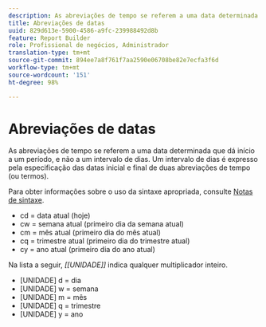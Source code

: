 ```yaml
---
description: As abreviações de tempo se referem a uma data determinada que dá início a um período, e não a um intervalo de dias. Um intervalo de dias é expresso pela especificação das datas inicial e final de duas abreviações de tempo (ou termos).
title: Abreviações de datas
uuid: 829d613e-5900-4586-a9fc-239988492d8b
feature: Report Builder
role: Profissional de negócios, Administrador
translation-type: tm+mt
source-git-commit: 894ee7a8f761f7aa2590e06708be82e7ecfa3f6d
workflow-type: tm+mt
source-wordcount: '151'
ht-degree: 98%

---
```



# Abreviações de datas

As abreviações de tempo se referem a uma data determinada que dá início a um período, e não a um intervalo de dias. Um intervalo de dias é expresso pela especificação das datas inicial e final de duas abreviações de tempo (ou termos).

Para obter informações sobre o uso da sintaxe apropriada, consulte [Notas de sintaxe](/help/analyze/report-builder/data-requests/configuring-report-dates/c-customized-date-expressions/examples-of-date-ranges-using-customized-expressions.md#section_555D6563B2D94FA3BDD801DC0B8C289D).

* cd = data atual (hoje)
* cw = semana atual (primeiro dia da semana atual)
* cm = mês atual (primeiro dia do mês atual)
* cq = trimestre atual (primeiro dia do trimestre atual)
* cy = ano atual (primeiro dia do ano atual)

Na lista a seguir, *[[UNIDADE]]* indica qualquer multiplicador inteiro.

* [UNIDADE] d = dia
* [UNIDADE] w = semana
* [UNIDADE] m = mês
* [UNIDADE] q = trimestre
* [UNIDADE] y = ano
